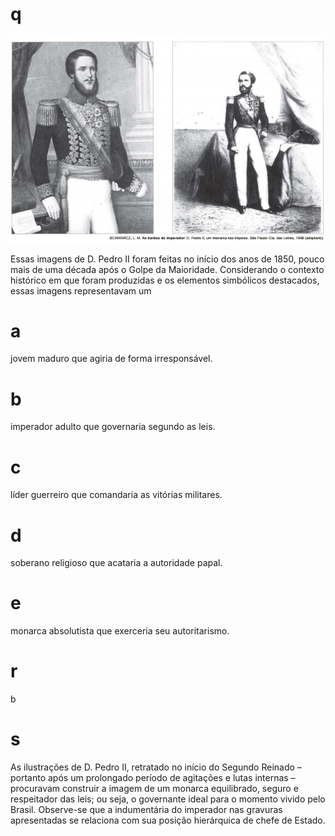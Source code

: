 # q
![](029b7444-b179-55ca-0737-5f8210bf1385.png)

Essas imagens de D. Pedro II foram feitas no início dos anos de 1850, pouco mais de uma década após o Golpe da Maioridade. Considerando o contexto histórico em que foram produzidas e os elementos simbólicos destacados, essas imagens representavam um

# a
jovem maduro que agiria de forma irresponsável.

# b
imperador adulto que governaria segundo as leis.

# c
líder guerreiro que comandaria as vitórias militares.

# d
soberano religioso que acataria a autoridade papal.

# e
monarca absolutista que exerceria seu autoritarismo.

# r
b

# s
As ilustrações de D. Pedro II, retratado no início do Segundo Reinado – portanto após um prolongado período de agitações e lutas internas – procuravam construir a imagem de um monarca equilibrado, seguro e respeitador das leis; ou seja, o governante ideal para o momento vivido pelo Brasil. Observe-se que a indumentária do imperador nas gravuras apresentadas se relaciona com sua posição hierárquica de chefe de Estado.
